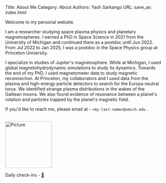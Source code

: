 Title: About Me
Category: About
Authors: Yash Sarkango
URL: 
save_as: index.html

Welcome to my personal website.  

I am a researcher studying space plasma physics and planetary
magnetospheres.  I earned a PhD in Space Science in 2021 from the University 
of Michigan and continued there as a postdoc until Jun 2022.  From Jul 2022 to 
Jan 2025, I was a postdoc in the Space Physics group at Princeton University.

I specialize in studies of Jupiter's magnetosphere.
While at Michigan, I used global magnetohydrodynamic simulations to study its 
dynamics. Towards the end of my PhD, I used magnetometer data to study magnetic 
reconnection.  At Princeton, my collaborators and I used data from the 
plasma and high-energy particle detectors to search for the Europa neutral 
torus.  We identified strange plasma distributions in the wakes of the Galilean 
moons.  We also found evidence of resonance between a planet's rotation and 
particles trapped by the planet's magnetic field.

If you'd like to reach me, please email at - 
`<my-last-name>@umich.edu` .

<br />
<img src="{static}../images/photo.JPG" alt="Picture" width="150"/>

Daily check-ins - [🐤]({filename}/pages/canaries.md)
